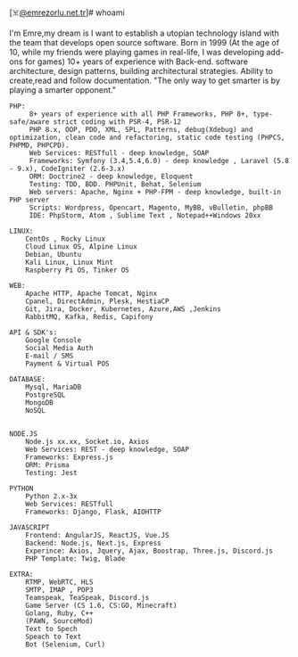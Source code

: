 [☠️@emrezorlu.net.tr]# whoami

I'm Emre,my dream is I want to establish a utopian technology island with the team that develops open source software.
Born in 1999 (At the age of 10, while my friends were playing games in real-life, I was developing add-ons for games)
10+ years of experience with Back-end. software architecture, design patterns, building architectural strategies. Ability to create,read and follow documentation. "The only way to get smarter is by playing a smarter opponent."
        
    PHP:
         8+ years of experience with all PHP Frameworks, PHP 8+, type-safe/aware strict coding with PSR-4, PSR-12
         PHP 8.x, OOP, PDO, XML, SPL, Patterns, debug(Xdebug) and optimization, clean code and refactoring, static code testing (PHPCS, PHPMD, PHPCPD).
         Web Services: RESTfull - deep knowledge, SOAP
         Frameworks: Symfony (3.4,5.4,6.0) - deep knowledge , Laravel (5.8 - 9.x), CodeIgniter (2.6-3.x)
         ORM: Doctrine2 - deep knowledge, Eloquent
         Testing: TDD, BDD. PHPUnit, Behat, Selenium
         Web servers: Apache, Nginx + PHP-FPM - deep knowledge, built-in PHP server
         Scripts: Wordpress, Opencart, Magento, MyBB, vBulletin, phpBB
         IDE: PhpStorm, Atom , Sublime Text , Notepad++Windows 20xx
         
    LINUX:
        CentOs , Rocky Linux
        Cloud Linux OS, Alpine Linux
        Debian, Ubuntu
        Kali Linux, Linux Mint
        Raspberry Pi OS, Tinker OS

    WEB:
        Apache HTTP, Apache Tomcat, Nginx
        Cpanel, DirectAdmin, Plesk, HestiaCP
        Git, Jira, Docker, Kubernetes, Azure,AWS ,Jenkins
        RabbitMQ, Kafka, Redis, Capifony

    API & SDK's:
        Google Console
        Social Media Auth
        E-mail / SMS
        Payment & Virtual POS

    DATABASE:
        Mysql, MariaDB
        PostgreSQL
        MongoDB
        NoSQL


    NODE.JS
        Node.js xx.xx, Socket.io, Axios
        Web Services: REST - deep knowledge, SOAP
        Frameworks: Express.js
        ORM: Prisma
        Testing: Jest

    PYTHON
        Python 2.x-3x
        Web Services: RESTfull
        Frameworks: Django, Flask, AIOHTTP

    JAVASCRIPT
        Frontend: AngularJS, ReactJS, Vue.JS
        Backend: Node.js, Next.js, Express
        Experince: Axios, Jquery, Ajax, Boostrap, Three.js, Discord.js
        PHP Template: Twig, Blade
        
    EXTRA:
        RTMP, WebRTC, HLS
        SMTP, IMAP , POP3
        Teamspeak, TeaSpeak, Discord.js
        Game Server (CS 1.6, CS:GO, Minecraft)
        Golang, Ruby, C++
        (PAWN, SourceMod)
        Text to Spech
        Speach to Text
        Bot (Selenium, Curl)
